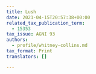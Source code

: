 ```yaml
---
title: Lush
date: 2021-04-15T20:57:38+00:00
related_tax_publication_term:
  - 15353
tax_issue: AGNI 93
authors:
  - profile/whitney-collins.md
tax_format: Print
translators: []

---
```

